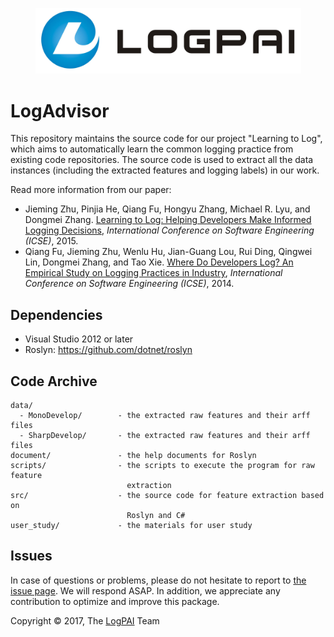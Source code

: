 <p align="center"> <a href="https://github.com/logpai"> <img src="https://github.com/logpai/logpai.github.io/blob/master/img/logpai_logo.jpg" width="425"></a></p>

# LogAdvisor

This repository maintains the source code for our project "Learning to Log", which aims to automatically learn the common logging practice from existing code repositories. The source code is used to extract all the data instances (including the extracted features and logging labels) in our work.

Read more information from our paper:
- Jieming Zhu, Pinjia He, Qiang Fu, Hongyu Zhang, Michael R. Lyu, and Dongmei Zhang. [Learning to Log: Helping Developers Make Informed Logging Decisions](https://jiemingzhu.github.io/pub/jmzhu_icse2015.pdf), *International Conference on Software Engineering (ICSE)*, 2015.
- Qiang Fu, Jieming Zhu, Wenlu Hu, Jian-Guang Lou, Rui Ding, Qingwei Lin, Dongmei Zhang, and Tao Xie. [Where Do Developers Log? An Empirical Study on Logging Practices in Industry](https://jiemingzhu.github.io/pub/qfu_icse2014.pdf), *International Conference on Software Engineering (ICSE)*, 2014.


## Dependencies

- Visual Studio 2012 or later
- Roslyn: https://github.com/dotnet/roslyn


## Code Archive

```
data/
  - MonoDevelop/        - the extracted raw features and their arff files
  - SharpDevelop/       - the extracted raw features and their arff files
document/               - the help documents for Roslyn
scripts/                - the scripts to execute the program for raw feature 
                          extraction 
src/                    - the source code for feature extraction based on 
                          Roslyn and C#
user_study/             - the materials for user study
```
	  

## Issues

In case of questions or problems, please do not hesitate to report to [the 
issue page](https://github.com/logpai/LogAdvisor/issues). We will respond ASAP. 
In addition, we appreciate any contribution to optimize and improve this 
package.



Copyright &copy; 2017, The [LogPAI](https://github.com/logpai) Team  
